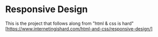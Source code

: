 # Responsive Design
This is the project that follows along from "html & css is hard"[https://www.internetingishard.com/html-and-css/responsive-design/] 
